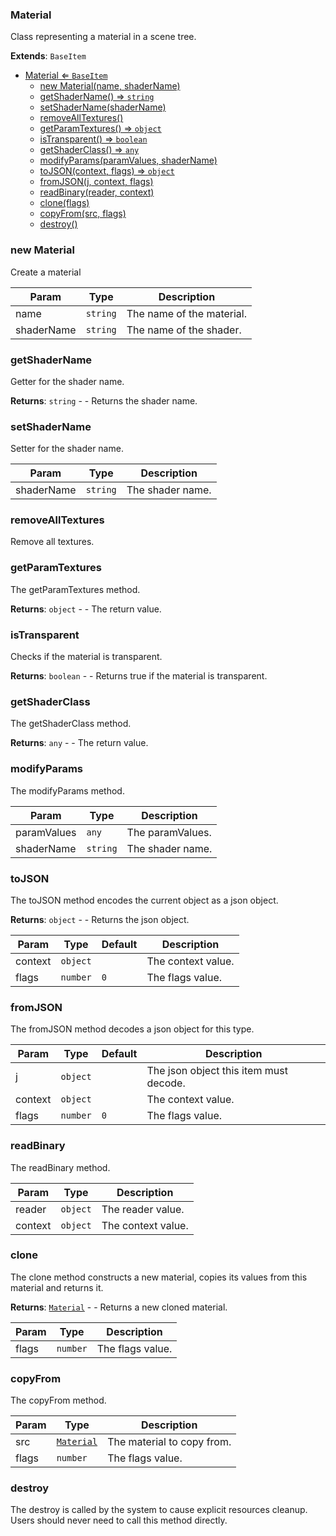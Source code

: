 <a name="Material"></a>

### Material 
Class representing a material in a scene tree.


**Extends**: <code>BaseItem</code>  

* [Material ⇐ <code>BaseItem</code>](#Material)
    * [new Material(name, shaderName)](#new-Material)
    * [getShaderName() ⇒ <code>string</code>](#getShaderName)
    * [setShaderName(shaderName)](#setShaderName)
    * [removeAllTextures()](#removeAllTextures)
    * [getParamTextures() ⇒ <code>object</code>](#getParamTextures)
    * [isTransparent() ⇒ <code>boolean</code>](#isTransparent)
    * [getShaderClass() ⇒ <code>any</code>](#getShaderClass)
    * [modifyParams(paramValues, shaderName)](#modifyParams)
    * [toJSON(context, flags) ⇒ <code>object</code>](#toJSON)
    * [fromJSON(j, context, flags)](#fromJSON)
    * [readBinary(reader, context)](#readBinary)
    * [clone(flags)](#clone)
    * [copyFrom(src, flags)](#copyFrom)
    * [destroy()](#destroy)

<a name="new_Material_new"></a>

### new Material
Create a material


| Param | Type | Description |
| --- | --- | --- |
| name | <code>string</code> | The name of the material. |
| shaderName | <code>string</code> | The name of the shader. |

<a name="Material+getShaderName"></a>

### getShaderName
Getter for the shader name.


**Returns**: <code>string</code> - - Returns the shader name.  
<a name="Material+setShaderName"></a>

### setShaderName
Setter for the shader name.



| Param | Type | Description |
| --- | --- | --- |
| shaderName | <code>string</code> | The shader name. |

<a name="Material+removeAllTextures"></a>

### removeAllTextures
Remove all textures.


<a name="Material+getParamTextures"></a>

### getParamTextures
The getParamTextures method.


**Returns**: <code>object</code> - - The return value.  
<a name="Material+isTransparent"></a>

### isTransparent
Checks if the material is transparent.


**Returns**: <code>boolean</code> - - Returns true if the material is transparent.  
<a name="Material+getShaderClass"></a>

### getShaderClass
The getShaderClass method.


**Returns**: <code>any</code> - - The return value.  
<a name="Material+modifyParams"></a>

### modifyParams
The modifyParams method.



| Param | Type | Description |
| --- | --- | --- |
| paramValues | <code>any</code> | The paramValues. |
| shaderName | <code>string</code> | The shader name. |

<a name="Material+toJSON"></a>

### toJSON
The toJSON method encodes the current object as a json object.


**Returns**: <code>object</code> - - Returns the json object.  

| Param | Type | Default | Description |
| --- | --- | --- | --- |
| context | <code>object</code> |  | The context value. |
| flags | <code>number</code> | <code>0</code> | The flags value. |

<a name="Material+fromJSON"></a>

### fromJSON
The fromJSON method decodes a json object for this type.



| Param | Type | Default | Description |
| --- | --- | --- | --- |
| j | <code>object</code> |  | The json object this item must decode. |
| context | <code>object</code> |  | The context value. |
| flags | <code>number</code> | <code>0</code> | The flags value. |

<a name="Material+readBinary"></a>

### readBinary
The readBinary method.



| Param | Type | Description |
| --- | --- | --- |
| reader | <code>object</code> | The reader value. |
| context | <code>object</code> | The context value. |

<a name="Material+clone"></a>

### clone
The clone method constructs a new material, copies its values
from this material and returns it.


**Returns**: [<code>Material</code>](#Material) - - Returns a new cloned material.  

| Param | Type | Description |
| --- | --- | --- |
| flags | <code>number</code> | The flags value. |

<a name="Material+copyFrom"></a>

### copyFrom
The copyFrom method.



| Param | Type | Description |
| --- | --- | --- |
| src | [<code>Material</code>](#Material) | The material to copy from. |
| flags | <code>number</code> | The flags value. |

<a name="Material+destroy"></a>

### destroy
The destroy is called by the system to cause explicit resources cleanup.
Users should never need to call this method directly.


